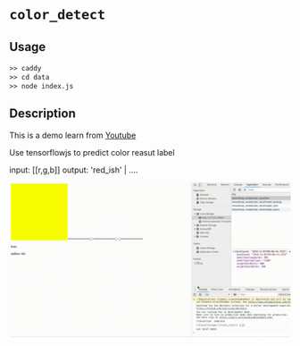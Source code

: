 # `color_detect`

## Usage

```
>> caddy
>> cd data
>> node index.js
```
## Description

This is a demo learn from [Youtube](https://www.youtube.com/watch?v=y59-frfKR58)

Use tensorflowjs to predict color reasut label

input: [[r,g,b]]
output: 'red_ish' | ....

![gif](./1.gif)
